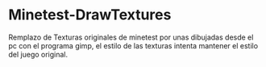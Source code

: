 # Minetest-DrawTextures
Remplazo de Texturas originales de minetest por unas dibujadas desde el pc con el programa gimp, el estilo de las texturas intenta mantener el estilo del juego original.
